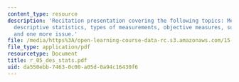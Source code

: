 ```yaml
---
content_type: resource
description: 'Recitation presentation covering the following topics: Measurement scales,
  descriptive statistics, types of measurements, objective measures, subjective measures,
  and one more issue.'
file: /media/https%3A/open-learning-course-data-rc.s3.amazonaws.com/15-301-managerial-psychology-laboratory-fall-2004/da550ebb74630c00a05d0a94c16430f6_r_05_des_stats.pdf
file_type: application/pdf
resourcetype: Document
title: r_05_des_stats.pdf
uid: da550ebb-7463-0c00-a05d-0a94c16430f6
---
```

